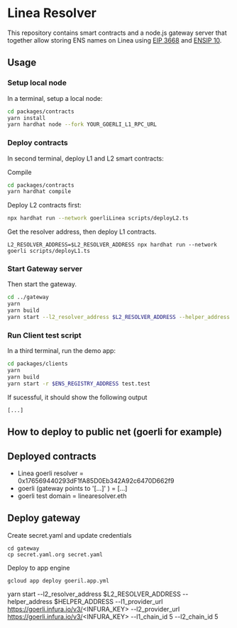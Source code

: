 # Linea Resolver

This repository contains smart contracts and a node.js gateway server that together allow storing ENS names on Linea using [EIP 3668](https://eips.ethereum.org/EIPS/eip-3668) and [ENSIP 10](https://docs.ens.domains/ens-improvement-proposals/ensip-10-wildcard-resolution).

## Usage

### Setup local node

In a terminal, setup a local node:

```bash
cd packages/contracts
yarn install
yarn hardhat node --fork YOUR_GOERLI_L1_RPC_URL
```

### Deploy contracts

In second terminal, deploy L1 and L2 smart contracts:

Compile

```bash
cd packages/contracts
yarn hardhat compile
```

Deploy L2 contracts first:

```bash
npx hardhat run --network goerliLinea scripts/deployL2.ts
```

Get the resolver address, then deploy L1 contracts.

```
L2_RESOLVER_ADDRESS=$L2_RESOLVER_ADDRESS npx hardhat run --network goerli scripts/deployL1.ts
```

### Start Gateway server

Then start the gateway.

```bash
cd ../gateway
yarn
yarn build
yarn start --l2_resolver_address $L2_RESOLVER_ADDRESS --helper_address $HELPER_ADDRESS
```

### Run Client test script

In a third terminal, run the demo app:

```bash
cd packages/clients
yarn
yarn build
yarn start -r $ENS_REGISTRY_ADDRESS test.test
```

If sucessful, it should show the following output

```
[...]
```

## How to deploy to public net (goerli for example)

## Deployed contracts

- Linea goerli resolver = 0x176569440293dF1fA85D0Eb342A92c6470D662f9
- goerli (gateway points to '[...]' ) = [...]
- goerli test domain = linearesolver.eth

## Deploy gateway

Create secret.yaml and update credentials

```
cd gateway
cp secret.yaml.org secret.yaml
```

Deploy to app engine

```
gcloud app deploy goeril.app.yml
```

yarn start --l2_resolver_address $L2_RESOLVER_ADDRESS --helper_address $HELPER_ADDRESS --l1_provider_url https://goerli.infura.io/v3/<INFURA_KEY> --l2_provider_url https://goerli.infura.io/v3/<INFURA_KEY> --l1_chain_id 5 --l2_chain_id 5
